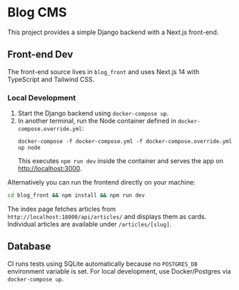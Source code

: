 # Blog CMS

This project provides a simple Django backend with a Next.js front-end.

## Front-end Dev

The front-end source lives in `blog_front` and uses Next.js 14 with TypeScript and Tailwind CSS.

### Local Development

1. Start the Django backend using `docker-compose up`.
2. In another terminal, run the Node container defined in `docker-compose.override.yml`:
   ```
   docker-compose -f docker-compose.yml -f docker-compose.override.yml up node
   ```
   This executes `npm run dev` inside the container and serves the app on [http://localhost:3000](http://localhost:3000).

Alternatively you can run the frontend directly on your machine:

```bash
cd blog_front && npm install && npm run dev
```

The index page fetches articles from `http://localhost:18000/api/articles/` and displays them as cards. Individual articles are available under `/articles/[slug]`.

## Database

CI runs tests using SQLite automatically because no `POSTGRES_DB` environment variable is set. For local development, use Docker/Postgres via `docker-compose up`.
